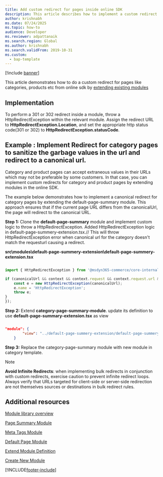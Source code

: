 ```yaml
---
title: Add custom redirect for pages inside online SDK
description: This article describes how to implement a custom redirect for category and product pages by extending modules in online SDK.
author: krishnabh
ms.date: 07/24/2025
ms.topic: how-to
audience: Developer
ms.reviewer: adpattanaik
ms.search.region: Global
ms.author: krishnabh
ms.search.validFrom: 2019-10-31
ms.custom: 
  - bap-template
---
```


[!include [banner](includes/banner.md)]

This article demonstrates how to do a custom redirect for pages like categories, products etc from online sdk by [ extending existing modules](clone-starter-module.md)

## Implementation

To perform a 301 or 302 redirect inside a module, throw a HttpRedirectException within the relevant module. Assign the redirect URL to **HttpRedirectException.Location**, and set the appropriate http status code(301 or 302) to **HttpRedirectException.statusCode**.

## Example : Implement Redirect for category pages to sanitize the garbage values in the url and redirect to a canonical url.


Category and product pages can accept extraneous values in their URLs which may not be preferable by some customers. In that case, you can implement custom redirects for category and product pages by extending modules in the online SDK.

The example below demonstrates how to implement a canonical redirect for category pages by extending the default-page-summary module. This approach ensures that if the current page URL differs from the canonicalUrl, the page will redirect to the canonical URL.

**Step 1:** Clone the **default-page-summary** module and implement custom logic to throw a HttpRedirectException. Added HttpRedirectException logic in default-page-summery-extension.tsx.// This will throw HttpRedirectException error when canonical url for the category doesn't match the requesturl causing a redirect.

**src\modules\default-page-summery-extension\default-page-summery-extension.tsx**

```typescript

import { HttpRedirectException } from '@msdyn365-commerce/core-internal';

if (canonicalUrl && context && context.request && context.request.url && canonicalUrl !== context.request.url.requestUrl.href) {
    const e = new HttpRedirectException(canonicalUrl);
    e.name = 'HttpRedirectException';
    throw e;
}
});
```
**Step 2:** Extend **category-page-summary-module**. update its definition to use **default-page-summary-extension.tsx** as view

```json

"module": {
		"view": "../default-page-summery-extension/default-page-summery-extension"
	}

```

**Step 3:**  Replace the category-page-summary module with new module in category template. 



> [!NOTE]
> **Avoid Infinite Redirects**: when implementing bulk redirects in conjunction with custom redirects, exercise caution to prevent infinite redirect loops.
> Always verify that URLs targeted for client-side or server-side redirection are not themselves sources or destinations in bulk redirect rules.


## Additional resources

[Module library overview](starter-kit-overview.md)

[Page Summary Module](/page-summary-module.md)

[Meta Tags Module](metatags-module.md)

[Default Page Module](default-page-module.md)

[Extend Module Definition](extend-module-definition.md)

[Create New Module](create-new-module.md)


[!INCLUDE[footer-include](../../includes/footer-banner.md)]
